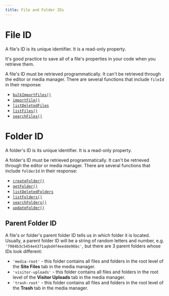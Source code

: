 ```yaml
---
title: File and Folder IDs
---
```


# File ID
A file's ID is its unique identifier. It is a read-only property.

It's good practice to save all of a file's properties in your code when you retrieve them.

A file's ID must be retrieved programmatically. It can't be retrieved through the editor or media manager. There are several functions that include `fileId` in their response:
* [`bulkImportFiles()`](/files/bulkimportfiles)
* [`importFile()`](/files/importfile)
* [`listDeletedFiles`](/files/listdeletedfiles)
* [`listFiles()`](/files/listfiles)
* [`searchFiles()`](/files/searchfiles)

# Folder ID
A folder's ID is its unique identifier. It is a read-only property.

A folder's ID must be retrieved programmatically. It can't be retrieved through the editor or media manager. There are several functions that include `folderId` in their response:
* [`createFolder()`](/folders/createfolder)
* [`getFolder()`](/folders/getfolder)
* [`listDeletedFolders`](/folders/listdeletedfolders)
* [`listFolders()`](/folders/listfolders)
* [`searchFolders()`](/folders/searchfolders)
* [`updateFolder()`](/folders/updatefolder)

## Parent Folder ID
A file's or folder's parent folder ID tells us in which folder it is located. Usually, a parent folder ID will be a string of random letters and number, e.g. `'7984b3c5454e4371aqbd4f4eedde96bc'`, but there are 3 parent folders whose IDs look different:
* `'media-root'` - this folder contains all files and folders in the root level of the **Site Files** tab in the media manager.
* `'visitor-uploads'` - this folder contains all files and folders in the root level of the **Visitor Uploads** tab in the media manager.
* `'trash-root'` - this folder contains all files and folders in the root level of the **Trash** tab in the media manager.